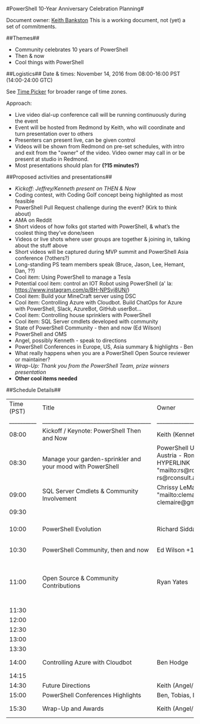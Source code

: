 #PowerShell 10-Year Anniversary Celebration Planning#

Document owner: [Keith Bankston](mailto:keithb@Microsoft.com)
This is a working document, not (yet) a set of commitments. 


##Themes##
* Community celebrates 10 years of PowerShell
* Then & now
* Cool things with PowerShell

##Logistics##
Date & times: 
November 14, 2016 from 08:00-16:00 PST (14:00-24:00 GTC)

See [Time Picker](http://www.timeanddate.com/worldclock/meetingtime.html?iso=20161114&p1=234&p2=240&p3=236&p4=69&p5=179&p6=70&p7=197) for broader range of time zones.

Approach: 

* Live video dial-up conference call will be running continuously during the event
* Event will be hosted from Redmond by Keith, who will coordinate and turn presentation over to others
* Presenters can present live, can be given control
* Videos will be shown from Redmond on pre-set schedules, with intro and exit from the "owner" of the video. 
Video owner may call in or be present at studio in Redmond. 
* Most presentations should plan for **(?15 minutes?)**



##Proposed activities and presentations##
* _Kickoff: Jeffrey/Kenneth present on THEN & Now_
* Coding contest, with Coding Golf concept being highlighted as most feasible
* PowerShell Pull Request challenge during the event? (Kirk to think about)
* AMA on Reddit
* Short videos of how folks got started with PowerShell, & what’s the coolest thing they’ve done/seen
* Videos or live shots where user groups are together & joining in, talking about the stuff above
* Short videos will be captured during MVP summit and PowerShell Asia conference (?others?)
* Long-standing PS team members speak (Bruce, Jason, Lee, Hemant, Dan, ??)
* Cool item: Using PowerShell to manage a Tesla
* Potential cool item: control an IOT Robot using PowerShell (a' la: https://www.instagram.com/p/BH-NPSvj8UN/)
* Cool item: Build your MineCraft server using DSC
* Cool item: Controlling Azure with Cloudbot. Build ChatOps for Azure with PowerShell, Slack, AzureBot, GitHub userBot...
* Cool item: Controlling house sprinklers with PowerShell
* Cool item: SQL Server cmdlets developed with community
* State of PowerShell Community - then and now (Ed Wilson)
* PowerShell and OMS
* Angel, possibly Kenneth - speak to directions
* PowerShell Conferences in Europe, US, Asia summary & highlights - Ben
* What really happens when you are a PowerShell Open Source reviewer or maintainer? 
* _Wrap-Up: Thank you from the PowerShell Team, prize winners presentation_
* **Other cool items needed**

##Schedule Details##

<table> 
<tr> 
<td> Time (PST)</td> 
<td> Title </td>
<td> Owner</td>
<td> Description</td>
</tr>
<tr> 
<td>__________</td>
<td>________________________________________</td> 
<td>____________________</td>
<td>____________________________________________________________</td>
</tr> 
<tr> 
<td>08:00</td> 
<td>Kickoff / Keynote: PowerShell Then and Now</td>
<td>Keith (Kenneth/Jeffrey)</td>
<td>30 minute kickoff with Jeffrey & Kenneth talking</td>
</tr> 
<tr> 
<td>08:30</td> 
<td>Manage your garden-sprinkler and your mood with PowerShell</td>
<td>PowerShell Usergroup Austria - Roman Stadlmair  HYPERLINK "mailto:rs@rconsult.at" rs@rconsult.at</td>
<td>This session is about simplification and making your life easier with one-liners. You will see gardens, dwarfs, scripts and people with changed moods - all done through the magic of PowerShell.</td>
<td></td>
</tr> 
<tr> 
<td>09:00</td> 
<td>SQL Server Cmdlets & Community Involvement</td>
<td>Chrissy LeMaire  HYPERLINK "mailto:clemaire@gmail.com" clemaire@gmail.com</td>
<td>Working with SQL MVP Aaron ( HYPERLINK "mailto:aaron@sqlvariant.com" aaron@sqlvariant.com), preparing a video</td>
</tr> 
<tr> 
<td>09:30</td> 
<td></td>
<td></td>
<td></td>
</tr> 
<tr> 
<td>10:00</td> 
<td>PowerShell Evolution</td>
<td>Richard Siddaway</td>
<td>Using [ADSI] scripting vs AD cmdlets, 
Using WMI vs networking and/or storage cmdlets, 
Using long running scripts vs Jobs
</td>
</tr> 
<tr> 
<td>10:30</td> 
<td>PowerShell Community, then and now</td>
<td>Ed Wilson +1</td>
<td>Ed Wilson (the __Scripting Guy__) and an MVP about state of Posh community then and now </td>
</tr> 
<tr> 
<td>11:00</td> 
<td>Open Source & Community Contributions</td>
<td>Ryan Yates</td>
<td>Community contributions, beyond PowerShell. 
How is the input being handled. 
PS GitHub “committee” speaking to how they do their job.
Maybe we could use the video of Jeffrey Snover announcing Open Sourced PowerShell.
PowerShell Gallery, easy to use & how – Ryan Yates on modules he finds the most useful from the Gallery
</td>
</tr> 
<tr> 
<td>11:30</td> 
<td></td>
<td></td>
<td></td>
</tr> 
<tr> 
<td>12:00</td> 
<td></td>
<td></td>
<td></td>
</tr> 
<tr> 
<td>12:30</td> 
<td></td>
<td></td>
<td></td>
</tr> 
<tr> 
<td>13:00</td> 
<td></td>
<td></td>
<td></td>
</tr> 
<tr> 
<td>13:30</td> 
<td></td>
<td></td>
<td></td>
</tr> 
<tr> 
<td>14:00</td> 
<td>Controlling Azure with Cloudbot</td>
<td>Ben Hodge</td>
<td>Build ChatOps for Azure with PowerShell, Slack, AzureBot, GitHub userBot</td>
</tr> 
<td>14:15</td> 
<td></td>
<td></td>
<td></td>
</tr> 
<tr> 
<td>14:30</td> 
<td>Future Directions</td>
<td>Keith (Angel/Kenneth)</td>
<td>Where is PowerShell headed next?</td>
</tr> 
<tr> 
<td>15:00</td> 
<td>PowerShell Conferences Highlights</td>
<td>Ben, Tobias, Don</td>
<td>**TBD**</td>
</tr> 
<tr> 
<td>15:30</td> 
<td>Wrap-Up and Awards</td>
<td>Keith (Angel/Kenneth)</td>
<td>Awards for any contests, and sendoff from the PowerShell team.</td>
</tr> 







